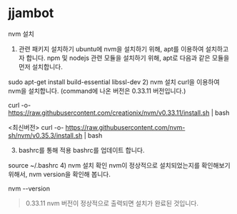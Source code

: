 # jjambot


nvm 설치


1) 관련 패키지 설치하기
ubuntu에 nvm을 설치하기 위해, apt를 이용하여 설치하고자 합니다. npm 및 nodejs 관련 모듈을 설치하기 위해, apt로 다음과 같은 모듈을 먼저 설치합니다.

sudo apt-get install build-essential libssl-dev
2) nvm 설치
curl을 이용하여 nvm을 설치합니다. (command에 나온 버전은 0.33.11 버전입니다.)

curl -o- https://raw.githubusercontent.com/creationix/nvm/v0.33.11/install.sh | bash

<최신버전>
curl -o- https://raw.githubusercontent.com/nvm-sh/nvm/v0.35.3/install.sh | bash


3) bashrc를 통해 적용
bashrc를 업데이트 합니다.

source ~/.bashrc
4) nvm 설치 확인
nvm이 정상적으로 설치되었는지를 확인해보기 위해서, nvm version을 확인해 봅니다.

nvm --version
> 0.33.11
nvm 버전이 정상적으로 출력되면 설치가 완료된 것입니다.


